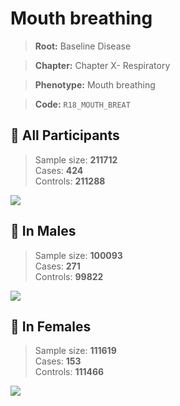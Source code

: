 # Mouth breathing

> **Root:** Baseline Disease  

> **Chapter:** Chapter X- Respiratory  

> **Phenotype:** Mouth breathing  

> **Code:** `R18_MOUTH_BREAT`

## 🧪 All Participants  
> Sample size: **211712**  
> Cases: **424**  
> Controls: **211288**
<img src="/Disease/Figures/ALL/Incidence/R18_MOUTH_BREAT.png"/>
<CsvTable src="/Disease_Data/ALL/Incidence/COX_R18_MOUTH_BREAT.csv" label="🔍 View full results" />

## 👨 In Males  
> Sample size: **100093**  
> Cases: **271**  
> Controls: **99822**
<img src="/Disease/Figures/Male/Incidence/R18_MOUTH_BREAT.png"/>
<CsvTable src="/Disease_Data/Male/Incidence/COX_R18_MOUTH_BREAT.csv" label="🔍 View full results" />

## 👩 In Females  
> Sample size: **111619**  
> Cases: **153**  
> Controls: **111466**
<img src="/Disease/Figures/Female/Incidence/R18_MOUTH_BREAT.png"/>
<CsvTable src="/Disease_Data/Female/Incidence/COX_R18_MOUTH_BREAT.csv" label="🔍 View full results" />
